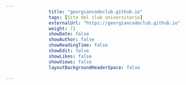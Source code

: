 ---
                title: "georgiancodeclub.github.io"
                tags: [Sito del club universitario]
                externalUrl: "https://georgiancodeclub.github.io"
                weight: 71
                showDate: false
                showAuthor: false
                showReadingTime: false
                showEdit: false
                showLikes: false
                showViews: false
                layoutBackgroundHeaderSpace: false
                ---

